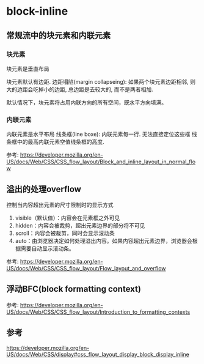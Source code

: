 # block-inline

## 常规流中的块元素和内联元素


### 块元素
块元素是垂直布局

块元素默认有边距.
边距塌陷(margin collapseing): 如果两个块元素边距相邻, 则大的边距会吃掉小的边距, 总边距是去较大的, 而不是两者相加.

默认情况下，块元素将占用内联方向的所有空间，既水平方向填满。



### 内联元素
内联元素是水平布局
线条框(line boxe): 内联元素每一行. 无法直接定位这些框
线条框中的最高内联元素空值线条框的高度.

参考: https://developer.mozilla.org/en-US/docs/Web/CSS/CSS_flow_layout/Block_and_inline_layout_in_normal_flow


## 溢出的处理overflow


控制当内容超出元素的尺寸限制时的显示方式


1. visible（默认值）：内容会在元素框之外可见
2. hidden：内容会被裁剪，超出元素边界的部分将不可见
3. scroll：内容会被裁剪，同时会显示滚动条
4. auto：由浏览器决定如何处理溢出内容。如果内容超出元素边界，浏览器会根据需要自动显示滚动条。

参考: https://developer.mozilla.org/en-US/docs/Web/CSS/CSS_flow_layout/Flow_layout_and_overflow



## 浮动BFC(block formatting context)

参考: https://developer.mozilla.org/en-US/docs/Web/CSS/CSS_flow_layout/Introduction_to_formatting_contexts



## 参考
https://developer.mozilla.org/en-US/docs/Web/CSS/display#css_flow_layout_display_block_display_inline
